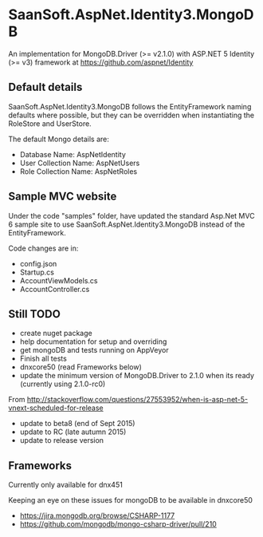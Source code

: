 # SaanSoft.AspNet.Identity3.MongoDB

<!-- [![Build status](https://ci.appveyor.com/api/projects/status/yopbw2mrf8ppqfkp/branch/master?svg=true)](https://ci.appveyor.com/project/saan800/aspnet-identity3-mongodb/branch/master) -->

An implementation for MongoDB.Driver (>= v2.1.0) with ASP.NET 5 Identity (>= v3) framework at <https://github.com/aspnet/Identity>


## Default details
SaanSoft.AspNet.Identity3.MongoDB follows the EntityFramework naming defaults where possible, but they can be overridden 
when instantiating the RoleStore and UserStore.

The default Mongo details are:

* Database Name: AspNetIdentity
* User Collection Name: AspNetUsers
* Role Collection Name: AspNetRoles

## Sample MVC website
Under the code "samples" folder, have updated the standard Asp.Net MVC 6 sample site to use SaanSoft.AspNet.Identity3.MongoDB instead of the EntityFramework.

Code changes are in:

- config.json
- Startup.cs
- AccountViewModels.cs
- AccountController.cs


## Still TODO

* create nuget package
* help documentation for setup and overriding
* get mongoDB and tests running on AppVeyor
* Finish all tests
* dnxcore50 (read Frameworks below)
* update the minimum version of MongoDB.Driver to 2.1.0 when its ready (currently using 2.1.0-rc0)

From <http://stackoverflow.com/questions/27553952/when-is-asp-net-5-vnext-scheduled-for-release>

* update to beta8 (end of Sept 2015)
* update to RC (late autumn 2015)
* update to release version


## Frameworks
Currently only available for dnx451

Keeping an eye on these issues for mongoDB to be available in dnxcore50

- <https://jira.mongodb.org/browse/CSHARP-1177>
- <https://github.com/mongodb/mongo-csharp-driver/pull/210>

